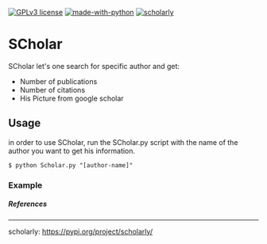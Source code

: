 [![GPLv3 license](https://img.shields.io/badge/License-GPLv3-blue.svg)](http://perso.crans.org/besson/LICENSE.html) [![made-with-python](https://img.shields.io/badge/Made%20with-Python-1f425f.svg)](https://www.python.org/) [![scholarly](https://img.shields.io/badge/reference-scholarly-informational "scholarly")](https://pypi.org/project/scholarly/)

# SCholar

SCholar let's one search for specific author and get:

* Number of publications
* Number of citations
* His Picture from google scholar

## Usage

in order to use SCholar, run the SCholar.py script with the name of the author you want to get his information.

`$ python Scholar.py "[author-name]"`

### Example



##### References
---
scholarly: https://pypi.org/project/scholarly/ 
